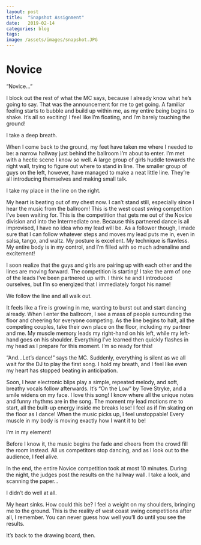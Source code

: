 ```yaml
---
layout: post
title:  "Snapshot Assignment"
date:   2019-02-14
categories: blog
tags:
image: /assets/images/snapshot.JPG
---
```


<h1>Novice</h1>

“Novice…”

I block out the rest of what the MC says, because I already know what he’s going to say. That was the announcement for me to get going. A familiar feeling starts to bubble and build up within me, as my entire being begins to shake. It’s all so exciting! I feel like I’m floating, and I’m barely touching the ground!

I take a deep breath.

When I come back to the ground, my feet have taken me where I needed to be: a narrow hallway just behind the ballroom I’m about to enter. I’m met with a hectic scene I know so well. A large group of girls huddle towards the right wall, trying to figure out where to stand in line. The smaller group of guys on the left, however, have managed to make a neat little line. They’re all introducing themselves and making small talk.

I take my place in the line on the right.

My heart is beating out of my chest now. I can’t stand still, especially since I hear the music from the ballroom! This is the west coast swing competition I’ve been waiting for. This is the competition that gets me out of the Novice division and into the Intermediate one. Because this partnered dance is all improvised, I have no idea who my lead will be. As a follower though, I made sure that I can follow whatever steps and moves my lead puts me in, even in salsa, tango, and waltz. My posture is excellent. My technique is flawless. My entire body is in my control, and I’m filled with so much adrenaline and excitement!

I soon realize that the guys and girls are pairing up with each other and the lines are moving forward. The competition is starting! I take the arm of one of the leads I’ve been partnered up with. I think he and I introduced ourselves, but I’m so energized that I immediately forgot his name! 

We follow the line and all walk out. 

It feels like a fire is growing in me, wanting to burst out and start dancing already. When I enter the ballroom, I see a mass of people surrounding the floor and cheering for everyone competing. As the line begins to halt, all the competing couples, take their own place on the floor, including my partner and me. My muscle memory leads my right-hand on his left, while my left-hand goes on his shoulder. Everything I’ve learned then quickly flashes in my head as I prepare for this moment. I’m so ready for this!

“And…Let’s dance!” says the MC. Suddenly, everything is silent as we all wait for the DJ to play the first song. I hold my breath, and I feel like even my heart has stopped beating in anticipation.

Soon, I hear electronic blips play a simple, repeated melody, and soft, breathy vocals follow afterwards. It’s “On the Low” by Tove Stryke, and a smile widens on my face. I love this song! I know where all the unique notes and funny rhythms are in the song. The moment my lead motions me to start, all the built-up energy inside me breaks lose! I feel as if I’m skating on the floor as I dance! When the music picks up, I feel unstoppable! Every muscle in my body is moving exactly how I want it to be! 

I’m in my element! 

Before I know it, the music begins the fade and cheers from the crowd fill the room instead. All us competitors stop dancing, and as I look out to the audience, I feel alive. 

In the end, the entire Novice competition took at most 10 minutes. During the night, the judges post the results on the hallway wall. I take a look, and scanning the paper…

I didn’t do well at all. 

My heart sinks. How could this be? I feel a weight on my shoulders, bringing me to the ground. This is the reality of west coast swing competitions after all, I remember. You can never guess how well you’ll do until you see the results. 

It’s back to the drawing board, then.
